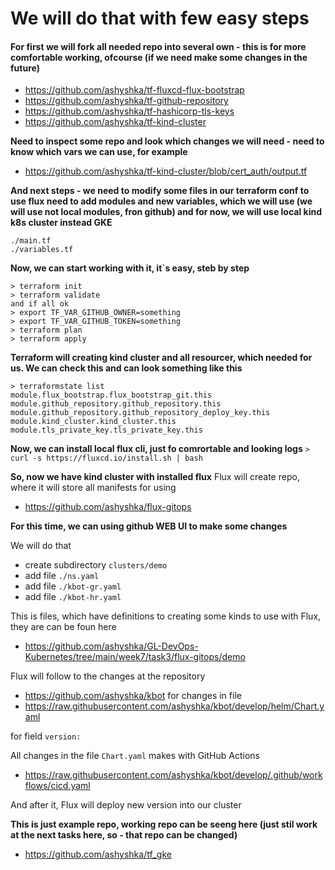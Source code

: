 # We will do that with few easy steps

#### For first we will fork all needed repo into several own - this is for more comfortable working, ofcourse (if we need make some changes in the future)

- https://github.com/ashyshka/tf-fluxcd-flux-bootstrap
- https://github.com/ashyshka/tf-github-repository
- https://github.com/ashyshka/tf-hashicorp-tls-keys
- https://github.com/ashyshka/tf-kind-cluster


**Need to inspect some repo and look which changes we will need - need to know which vars we can use, for example**
- https://github.com/ashyshka/tf-kind-cluster/blob/cert_auth/output.tf

**And next steps - we need to modify some files in our terraform conf to use flux
need to add modules and new variables, which we will use (we will use not local modules, fron github)
and for now, we will use local kind k8s cluster instead GKE**

```
./main.tf
./variables.tf
```
**Now, we can start working with it, it`s easy, steb by step**
```
> terraform init
> terraform validate
and if all ok
> export TF_VAR_GITHUB_OWNER=something
> export TF_VAR_GITHUB_TOKEN=something
> terraform plan
> terraform apply
```
**Terraform will creating kind cluster and all resourcer, which needed for us. 
We can check this and can look something like this**
```
> terraformstate list
module.flux_bootstrap.flux_bootstrap_git.this
module.github_repository.github_repository.this
module.github_repository.github_repository_deploy_key.this
module.kind_cluster.kind_cluster.this
module.tls_private_key.tls_private_key.this
```
**Now, we can install local flux cli, just fo comrortable and looking logs**
`> curl -s https://fluxcd.io/install.sh | bash`

**So, now we have kind cluster with installed flux**
Flux will create repo, where it will store all manifests for using
- https://github.com/ashyshka/flux-gitops

**For this time, we can using github WEB UI to make some changes**

We will do that

- create subdirectory `clusters/demo`
- add file `./ns.yaml`
- add file `./kbot-gr.yaml`
- add file `./kbot-hr.yaml`

This is files, which have definitions to creating some kinds to use with Flux, they are can be foun here 
- https://github.com/ashyshka/GL-DevOps-Kubernetes/tree/main/week7/task3/flux-gitops/demo

Flux will follow to the changes at the repository
- https://github.com/ashyshka/kbot
for changes in file
-  https://raw.githubusercontent.com/ashyshka/kbot/develop/helm/Chart.yaml

for field `version:`

All changes in the file `Chart.yaml` makes with GitHub Actions
- https://raw.githubusercontent.com/ashyshka/kbot/develop/.github/workflows/cicd.yaml

And after it, Flux will deploy new version into our cluster

**This is just example repo, working repo can be seeng here (just stil work at the next tasks here, so - that repo can be changed)**
- https://github.com/ashyshka/tf_gke
